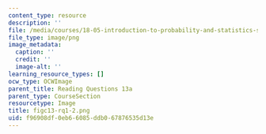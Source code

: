 ```yaml
---
content_type: resource
description: ''
file: /media/courses/18-05-introduction-to-probability-and-statistics-spring-2014/f96908df0eb66085ddb067876535d13e_figc13-rq1-2.png
file_type: image/png
image_metadata:
  caption: ''
  credit: ''
  image-alt: ''
learning_resource_types: []
ocw_type: OCWImage
parent_title: Reading Questions 13a
parent_type: CourseSection
resourcetype: Image
title: figc13-rq1-2.png
uid: f96908df-0eb6-6085-ddb0-67876535d13e
---
```

